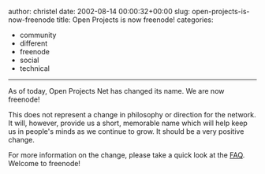 author: christel
date: 2002-08-14 00:00:32+00:00
slug: open-projects-is-now-freenode
title: Open Projects is now freenode!
categories:
- community
- different
- freenode
- social
- technical
---
As of today, Open Projects Net has changed its name.  We are now freenode!

This does not represent a change in philosophy or direction for the network. It will, however, provide us a short, memorable name which will help keep us in people's minds as we continue to grow.  It should be a very positive change.

For more information on the change, please take a quick look at the  [FAQ](http://freenode.net/faq.shtml#namechange).  Welcome to freenode!

